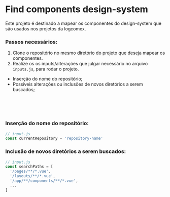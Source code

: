 
# Find components design-system

Este projeto é destinado a mapear os componentes do design-system que são
usados nos projetos da logcomex.

### Passos necessários:
1. Clone o repositório no mesmo diretório do projeto que deseja mapear os componentes.
2. Realize os os inputs/alterações que julgar necessário no arquivo `inputs.js`, para rodar o projeto.
  - Inserção do nome do repositório;
  - Possíveis alterações ou inclusões de novos diretórios a serem buscados;
<br>
<br>
<br>

### Inserção do nome do repositório:

```javascript
// input.js
const currentRepository = 'repository-name'
```

### Inclusão de novos diretórios a serem buscados:

```javascript
// input.js
const searchPaths = [
  '/pages/**/*.vue',
  '/layouts/**/*.vue',
  '/app/**/components/**/*.vue',
  ...
]
```
